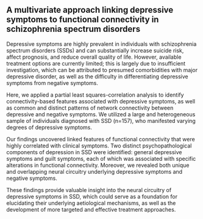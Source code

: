 ## A multivariate approach linking depressive symptoms to functional connectivity in schizophrenia spectrum disorders

Depressive symptoms are highly prevalent in individuals with schizophrenia spectrum disorders (SSDs) and can substantially increase suicide risk, affect prognosis, and reduce overall quality of life. However, available treatment options are currently limited; this is largely due to insufficient investigation, which can be attributed to presumed comorbidities with major depressive disorder, as well as the difficulty in differentiating depressive symptoms from negative symptoms. 

Here, we applied a partial least squares-correlation analysis to identify connectivity-based features associated with depressive symptoms, as well as common and distinct patterns of network connectivity between depressive and negative symptoms. We utilized a large and heterogeneous sample of individuals diagnosed with SSD (n=157), who manifested varying degrees of depressive symptoms.

Our findings uncovered linked features of functional connectivity that were highly correlated with clinical symptoms. Two distinct psychopathological components of depression in SSD were identified: general depressive symptoms and guilt symptoms, each of which was associated with specific alterations in functional connectivity. Moreover, we revealed both unique and overlapping neural circuitry underlying depressive symptoms and negative symptoms. 

These findings provide valuable insight into the neural circuitry of depressive symptoms in SSD, which could serve as a foundation for elucidating their underlying aetiological mechanisms, as well as the development of more targeted and effective treatment approaches.
